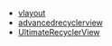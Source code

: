- [vlayout](https://github.com/alibaba/vlayout)
- [advancedrecyclerview](https://github.com/h6ah4i/android-advancedrecyclerview)
- [UltimateRecyclerView](https://github.com/cymcsg/UltimateRecyclerView)
